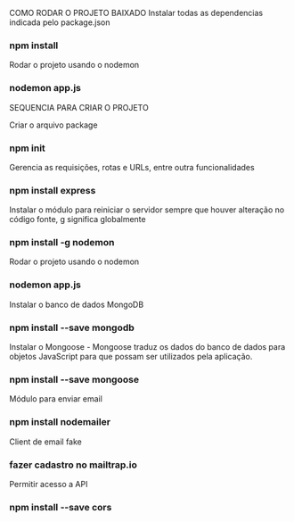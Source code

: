 COMO RODAR O PROJETO BAIXADO
Instalar todas as dependencias indicada pelo package.json
### npm install

Rodar o projeto usando o nodemon 
### nodemon app.js

SEQUENCIA PARA CRIAR O PROJETO

Criar o arquivo package
### npm init

Gerencia as requisições, rotas e URLs, entre outra funcionalidades
### npm install express

Instalar o módulo para reiniciar o servidor sempre que houver alteração no código fonte, g significa globalmente
### npm install -g nodemon

Rodar o projeto usando o nodemon 
### nodemon app.js

Instalar o banco de dados MongoDB
### npm install --save mongodb

Instalar o Mongoose - Mongoose traduz os dados do banco de dados para objetos JavaScript para que possam ser utilizados pela aplicação.
### npm install --save mongoose

Módulo para enviar email
### npm install nodemailer

Client de email fake
### fazer cadastro no mailtrap.io

Permitir acesso a API
### npm install --save cors